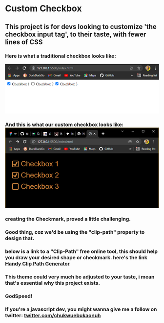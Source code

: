 # Custom Checkbox
## This project is for devs looking to customize 'the checkbox input tag', to their taste, with fewer lines of CSS

### Here is what a traditional checkbox looks like:
!["traditional checkbox"](./img/checkbox1.png "native checkboxes")

### And this is what our custom checkbox looks like: !["custom checkbox"](img/checkbox2.png "custom checkbox")
### creating the Checkmark, proved a little challenging.
### Good thing, coz we'd be using the "clip-path" property to design that.
### below is a link to a "Clip-Path" free online tool, this should help you draw your desired shape or checkmark. here's the link [Handy Clip Path Generator](https://bennettfeely.com/clippy/)

### This theme could  very much be adjusted to your taste, i mean that's essential why this project exists.
### GodSpeed!

### If you're a javascript dev, you might wanna give me a follow on twitter: [twitter.com/chukwuebukaonuh](https://www.twitter.com/chukwuebukaonuh)